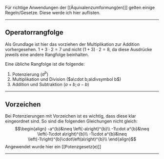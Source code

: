 Für richtige Anwendungen der [[Äquivalenzumformung(en)]] gelten einige Regeln/Gesetze. Diese werde ich hier auflisten.

---
## Operatorrangfolge
Als Grundlage ist hier das vorziehen der Multiplikation zur Addition vorhergesehen. $1+3\cdot2=7$ und nicht $\left(1+3\right)\cdot2=8$, da diese Ausdrücke jeweils eine andere Rangfolge beinhalten.

Eine übliche Rangfolge ist die folgende:
1. Potenzierung ($a^{b}$)
2. Multiplikation und Division ($a\cdot b;a\divsymbol b$)
3. Addition und Subtraktion ($a+b;a-b$)

---
## Vorzeichen
Bei Potenzierungen mit Vorzeichen ist es wichtig, dass diese klar eingeordnet sind. So sind die folgenden Gleichungen nicht gleich:
$$\begin{align}
-a^{b}&\neq \left(-a\right)^{b}\\
-1\cdot a^{b}&\neq \left(-1\cdot a\right)^{b}\\ 
-1\cdot a^{b}&\neq \left(-1\right)^{b}\cdot\left(a\right)^{b}\\ 
\end{align}$$
Angewendet wurde hier ein [[Potenzgesetz(e)]]

---